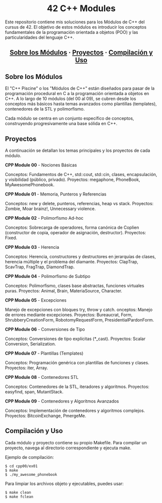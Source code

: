 <h1 align="center">42 C++ Modules</h1>

Este repositorio contiene mis soluciones para los Módulos de C++ del cursus de 42. El objetivo de estos módulos es introducir los conceptos fundamentales de la programación orientada a objetos (POO) y las particularidades del lenguaje C++.

<h2 align="center">
    <a href="#sobre-los-módulos">Sobre los Módulos</a>
    <span> · </span>
    <a href="#proyectos">Proyectos</a>
    <span> · </span>
    <a href="#compilación-y-uso">Compilación y Uso</a>
</h2>

## Sobre los Módulos

El "C++ Piscine" o los "Módulos de C++" están diseñados para pasar de la programación procedural en C a la programación orientada a objetos en C++. A lo largo de 10 módulos (del 00 al 09), se cubren desde los conceptos más básicos hasta temas avanzados como plantillas (templates), contenedores de la STL y polimorfismo.

Cada módulo se centra en un conjunto específico de conceptos, construyendo progresivamente una base sólida en C++.

## Proyectos

A continuación se detallan los temas principales y los proyectos de cada módulo.

**CPP Module 00** - Nociones Básicas

Conceptos: Fundamentos de C++, std::cout, std::cin, clases, encapsulación, y visibilidad (público, privado).
Proyectos: megaphone, PhoneBook, MyAwesomePhonebook.

**CPP Module 01** - Memoria, Punteros y Referencias

Conceptos: new y delete, punteros, referencias, heap vs stack.
Proyectos: Zombie, Moar brainz!, Unnecessary violence.

**CPP Module 02** - Polimorfismo Ad-hoc

Conceptos: Sobrecarga de operadores, forma canónica de Coplien (constructor de copia, operador de asignación, destructor).
Proyectos: Fixed.

**CPP Module 03** - Herencia

Conceptos: Herencia, constructores y destructores en jerarquías de clases, herencia múltiple y el problema del diamante.
Proyectos: ClapTrap, ScavTrap, FragTrap, DiamondTrap.

**CPP Module 04** - Polimorfismo de Subtipo

Conceptos: Polimorfismo, clases base abstractas, funciones virtuales puras.
Proyectos: Animal, Brain, MateriaSource, Character.

**CPP Module 05** - Excepciones

Manejo de excepciones con bloques try, throw y catch.
onceptos: Manejo de errores mediante excepciones.
Proyectos: Bureaucrat, Form, ShrubberyCreationForm, RobotomyRequestForm, PresidentialPardonForm.

**CPP Module 06** - Conversiones de Tipo

Conceptos: Conversiones de tipo explícitas (*_cast).
Proyectos: Scalar Conversion, Serialization.

**CPP Module 07** - Plantillas (Templates)

Conceptos: Programación genérica con plantillas de funciones y clases.
Proyectos: iter, Array.

**CPP Module 08** - Contenedores STL

Conceptos: Contenedores de la STL, iteradores y algoritmos.
Proyectos: easyfind, span, MutantStack.

**CPP Module 09** - Contenedores y Algoritmos Avanzados

Conceptos: Implementación de contenedores y algoritmos complejos.
Proyectos: BitcoinExchange, PmergeMe.

## Compilación y Uso

Cada módulo y proyecto contiene su propio Makefile. Para compilar un proyecto, navega al directorio correspondiente y ejecuta make.

Ejemplo de compilación:

```
$ cd cpp00/ex01
$ make
$ ./my_awesome_phonebook
```

Para limpiar los archivos objeto y ejecutables, puedes usar:

```
$ make clean
$ make fclean
```
